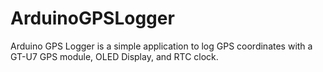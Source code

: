 # ArduinoGPSLogger
Arduino GPS Logger is a simple application to log GPS coordinates with a GT-U7 GPS module, OLED Display, and RTC clock.
